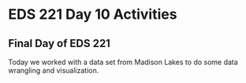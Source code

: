 # EDS 221 Day 10 Activities 

## Final Day of EDS 221 

Today we worked with a data set from Madison Lakes to do some data wrangling and visualization. 
